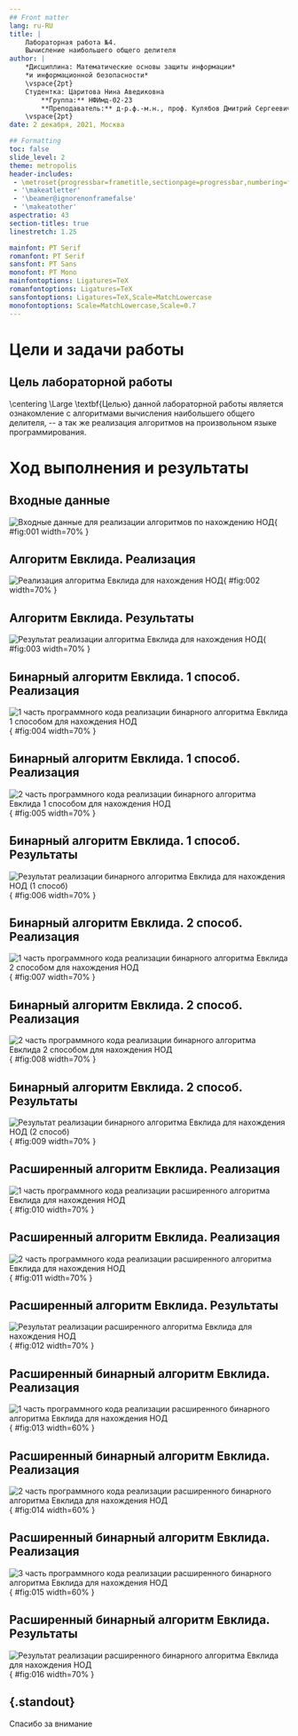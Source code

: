 ```yaml
---
## Front matter
lang: ru-RU
title: |
    Лабораторная работа №4.  
    Вычисление наибольшего общего делителя
author: |
    *Дисциплина: Математические основы защиты информации*  
    *и информационной безопасности*  
    \vspace{2pt}
    Студентка: Царитова Нина Аведиковна  
		**Группа:** НФИмд-02-23  
		**Преподаватель:** д-р.ф.-м.н., проф. Кулябов Дмитрий Сергеевич
    \vspace{2pt}
date: 2 декабря, 2021, Москва

## Formatting
toc: false
slide_level: 2
theme: metropolis
header-includes:
 - \metroset{progressbar=frametitle,sectionpage=progressbar,numbering=fraction}
 - '\makeatletter'
 - '\beamer@ignorenonframefalse'
 - '\makeatother'
aspectratio: 43
section-titles: true
linestretch: 1.25

mainfont: PT Serif
romanfont: PT Serif
sansfont: PT Sans
monofont: PT Mono
mainfontoptions: Ligatures=TeX
romanfontoptions: Ligatures=TeX
sansfontoptions: Ligatures=TeX,Scale=MatchLowercase
monofontoptions: Scale=MatchLowercase,Scale=0.7
---
```


# Цели и задачи работы

## Цель лабораторной работы

\centering \Large \textbf{Целью} данной лабораторной работы является ознакомление с алгоритмами вычисления наибольшего общего делителя, -- а так же реализация алгоритмов на произвольном языке программирования.


# Ход выполнения и результаты

## Входные данные

![Входные данные для реализации алгоритмов по нахождению НОД](image/1.png){ #fig:001 width=70% }

## Алгоритм Евклида. Реализация

![Реализация алгоритма Евклида для нахождения НОД](image/2.png){ #fig:002 width=70% }

## Алгоритм Евклида. Результаты

![Результат реализации алгоритма Евклида для нахождения НОД](image/r1.png){ #fig:003 width=70% }

## Бинарный алгоритм Евклида. 1 способ. Реализация

![1 часть программного кода реализации бинарного алгоритма Евклида 1 способом для нахождения НОД](image/3.png){ #fig:004 width=70% }

## Бинарный алгоритм Евклида. 1 способ. Реализация

![2 часть программного кода реализации бинарного алгоритма Евклида 1 способом для нахождения НОД](image/4.png){ #fig:005 width=70% }

## Бинарный алгоритм Евклида. 1 способ. Результаты

![Результат реализации бинарного алгоритма Евклида для нахождения НОД (1 способ)](image/r2.png){ #fig:006 width=70% }

## Бинарный алгоритм Евклида. 2 способ. Реализация

![1 часть программного кода реализации бинарного алгоритма Евклида 2 способом для нахождения НОД](image/5.png){ #fig:007 width=70% }

## Бинарный алгоритм Евклида. 2 способ. Реализация

![2 часть программного кода реализации бинарного алгоритма Евклида 2 способом для нахождения НОД](image/6.png){ #fig:008 width=70% }

## Бинарный алгоритм Евклида. 2 способ. Результаты

![Результат реализации бинарного алгоритма Евклида для нахождения НОД (2 способ)](image/r3.png){ #fig:009 width=70% }

## Расширенный алгоритм Евклида. Реализация

![1 часть программного кода реализации расширенного алгоритма Евклида для нахождения НОД](image/7.png){ #fig:010 width=70% }

## Расширенный алгоритм Евклида. Реализация

![2 часть программного кода реализации расширенного алгоритма Евклида для нахождения НОД](image/8.png){ #fig:011 width=70% }

## Расширенный алгоритм Евклида. Результаты

![Результат реализации расширенного алгоритма Евклида для нахождения НОД](image/r4.png){ #fig:012 width=70% }

## Расширенный бинарный алгоритм Евклида. Реализация

![1 часть программного кода реализации расширенного бинарного алгоритма Евклида для нахождения НОД](image/9.png){ #fig:013 width=60% }

## Расширенный бинарный алгоритм Евклида. Реализация

![2 часть программного кода реализации расширенного бинарного алгоритма Евклида для нахождения НОД](image/10.png){ #fig:014 width=60% }

## Расширенный бинарный алгоритм Евклида. Реализация

![3 часть программного кода реализации расширенного бинарного алгоритма Евклида для нахождения НОД](image/11.png){ #fig:015 width=60% }

## Расширенный бинарный алгоритм Евклида. Результаты

![Результат реализации расширенного бинарного алгоритма Евклида для нахождения НОД](image/r5.png){ #fig:016 width=70% }

## {.standout}

Спасибо за внимание
